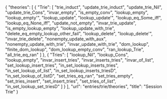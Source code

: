 {
    "theories": [
        {
            "Trie": [
                "trie_induct",
                "update_trie_induct",
                "update_trie_Nil",
                "update_trie_Cons",
                "invar_empty",
                "is_empty_conv",
                "lookup_empty",
                "lookup_empty'",
                "lookup_update",
                "lookup_update'",
                "lookup_eq_Some_iff",
                "lookup_eq_None_iff",
                "update_not_empty",
                "invar_trie_update",
                "is_empty_lookup_empty",
                "lookup_update_with_trie",
                "delete_eq_empty_lookup_other_fail",
                "lookup_delete",
                "lookup_delete'",
                "invar_trie_delete",
                "nonempty_update_with_aux",
                "nonempty_update_with_trie",
                "invar_update_with_trie",
                "dom_lookup",
                "finite_dom_lookup",
                "dom_lookup_empty_conv",
                "ran_lookup_Trie",
                "all_trie_eq_ran"
            ]
        },
        {
            "Tries": [
                "lookup_Nil",
                "lookup_Cons",
                "lookup_empty",
                "invar_insert_tries",
                "invar_inserts_tries",
                "invar_of_list",
                "set_lookup_insert_tries",
                "in_set_lookup_inserts_tries",
                "in_set_lookup_of_list",
                "in_set_lookup_inserts_triesD",
                "in_set_lookup_of_listD",
                "set_tries_eq_ran",
                "set_tries_empty",
                "set_tries_insert",
                "set_insert_tries",
                "set_tries_of_list",
                "in_set_lookup_set_triesD"
            ]
        }
    ],
    "url": "entries/trie/theories",
    "title": "Session Trie"
}